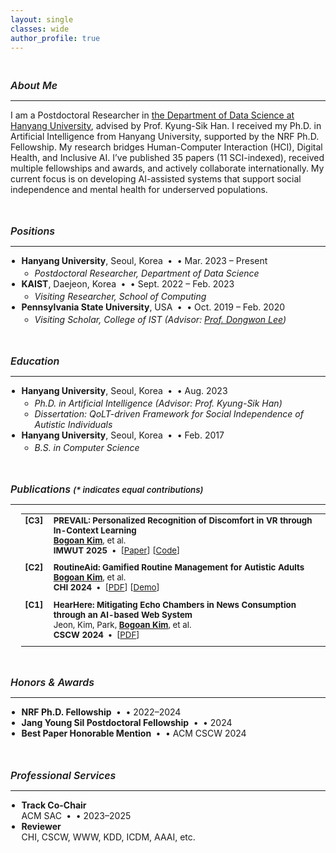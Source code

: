 ```yaml
---
layout: single
classes: wide
author_profile: true
---
```


<style>
  .page-content {
    font-size: 12px;
  }

  .section {
    scroll-margin-top: 10px;
    padding-top: 6px;
    padding-bottom: 6px;
  }

  .section-title {
    font-size: 1.0rem;
    font-weight: 600;
    margin-bottom: 0.2em;
  }

  .my_list {
    list-style-type: disc;
    padding-left: 1.25em;
    margin-top: 0.25em;
  }

  .my_list .inner-ul {
    list-style-type: circle;
    padding-left: 1.5em;
    margin-top: 0.2em;
  }

  .inner-li {
    font-style: italic;
  }

  .dot-sep::before {
    content: " • ";
    padding: 0 0.25em;
  }

  .paper_head {
    vertical-align: top;
    padding-right: 0.75em;
    font-weight: bold;
    white-space: nowrap;
  }

  .paper_content {
    padding-bottom: 0.75em;
  }

  table.my_list {
    width: 100%;
    font-size: 0.95em;
  }

  table.my_list td {
    vertical-align: top;
    padding-bottom: 0.75em;
  }
</style>

<section id="bio" class="section">
  <h5 class="section-title">About Me</h5>
  <hr class="sep">
  <p>
    I am a Postdoctoral Researcher in <a href="https://datascience.hanyang.ac.kr">the Department of Data Science at Hanyang University</a>, advised by Prof. Kyung-Sik Han.  
    I received my Ph.D. in Artificial Intelligence from Hanyang University, supported by the NRF Ph.D. Fellowship.  
    My research bridges Human-Computer Interaction (HCI), Digital Health, and Inclusive AI.  
    I’ve published 35 papers (11 SCI-indexed), received multiple fellowships and awards, and actively collaborate internationally.  
    My current focus is on developing AI-assisted systems that support social independence and mental health for underserved populations.
  </p>
</section>

<section id="exp" class="section">
  <h5 class="section-title">Positions</h5>
  <hr class="sep">
  <ul class="my_list">
    <li><strong class="title">Hanyang University</strong>, Seoul, Korea <span class="dot-sep">&#8226;</span> Mar. 2023 – Present
      <ul class="inner-ul">
        <li class="inner-li"><i>Postdoctoral Researcher, Department of Data Science</i></li>
      </ul>
    </li>
    <li><strong class="title">KAIST</strong>, Daejeon, Korea <span class="dot-sep">&#8226;</span> Sept. 2022 – Feb. 2023
      <ul class="inner-ul">
        <li class="inner-li"><i>Visiting Researcher, School of Computing</i></li>
      </ul>
    </li>
    <li><strong class="title">Pennsylvania State University</strong>, USA <span class="dot-sep">&#8226;</span> Oct. 2019 – Feb. 2020
      <ul class="inner-ul">
        <li class="inner-li"><i>Visiting Scholar, College of IST</i> (Advisor: <a href="https://pike.psu.edu/dongwon/">Prof. Dongwon Lee</a>)</li>
      </ul>
    </li>
  </ul>
</section>

<section id="edu" class="section">
  <h5 class="section-title">Education</h5>
  <hr class="sep">
  <ul class="my_list">
    <li><strong class="title">Hanyang University</strong>, Seoul, Korea <span class="dot-sep">&#8226;</span> Aug. 2023
      <ul class="inner-ul">
        <li class="inner-li"><i>Ph.D. in Artificial Intelligence</i> (Advisor: Prof. Kyung-Sik Han)</li>
        <li class="inner-li">Dissertation: QoLT-driven Framework for Social Independence of Autistic Individuals</li>
      </ul>
    </li>
    <li><strong class="title">Hanyang University</strong>, Seoul, Korea <span class="dot-sep">&#8226;</span> Feb. 2017
      <ul class="inner-ul">
        <li class="inner-li"><i>B.S. in Computer Science</i></li>
      </ul>
    </li>
  </ul>
</section>

<section id="pub" class="section">
  <h5 class="section-title">Publications <small>(* indicates equal contributions)</small></h5>
  <hr class="sep">
  <table class="my_list">
    <tr>
      <td class="paper_head"><strong>[C3]</strong></td>
      <td class="paper_content">
        <strong class="title">PREVAIL: Personalized Recognition of Discomfort in VR through In-Context Learning</strong><br>
        <strong><u>Bogoan Kim</u></strong>, et al. <br>
        <span class="venue conf"><strong>IMWUT 2025</strong></span>
        <span class="dot-sep"></span> [<a href="#">Paper</a>] [<a href="#">Code</a>]
      </td>
    </tr>
    <tr>
      <td class="paper_head"><strong>[C2]</strong></td>
      <td class="paper_content">
        <strong class="title">RoutineAid: Gamified Routine Management for Autistic Adults</strong><br>
        <strong><u>Bogoan Kim</u></strong>, et al. <br>
        <span class="venue conf"><strong>CHI 2024</strong></span>
        <span class="dot-sep"></span> [<a href="#">PDF</a>] [<a href="#">Demo</a>]
      </td>
    </tr>
    <tr>
      <td class="paper_head"><strong>[C1]</strong></td>
      <td class="paper_content">
        <strong class="title">HearHere: Mitigating Echo Chambers in News Consumption through an AI-based Web System</strong><br>
        Jeon, Kim, Park, <strong><u>Bogoan Kim</u></strong>, et al. <br>
        <span class="venue conf"><strong>CSCW 2024</strong></span>
        <span class="dot-sep"></span> [<a href="#">PDF</a>]
      </td>
    </tr>
  </table>
</section>

<section id="honors" class="section">
  <h5 class="section-title">Honors & Awards</h5>
  <hr class="sep">
  <ul class="my_list">
    <li><strong class="title">NRF Ph.D. Fellowship</strong> <span class="dot-sep">&#8226;</span> 2022–2024</li>
    <li><strong class="title">Jang Young Sil Postdoctoral Fellowship</strong> <span class="dot-sep">&#8226;</span> 2024</li>
    <li><strong class="title">Best Paper Honorable Mention</strong> <span class="dot-sep">&#8226;</span> ACM CSCW 2024</li>
  </ul>
</section>

<section id="services" class="section">
  <h5 class="section-title">Professional Services</h5>
  <hr class="sep">
  <ul class="my_list">
    <li><strong class="title">Track Co-Chair</strong> <br> ACM SAC <span class="dot-sep">&#8226;</span> 2023–2025</li>
    <li><strong class="title">Reviewer</strong> <br> CHI, CSCW, WWW, KDD, ICDM, AAAI, etc.</li>
  </ul>
</section>
